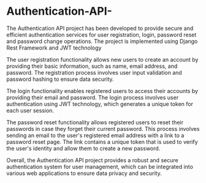 # Authentication-API-


 The Authentication API project has been developed to provide secure and efficient authentication services for user registration, 
 login, password reset and password change operations. The project is implemented using Django Rest Framework and JWT technology

 The user registration functionality allows new users to create an account by providing their basic information, such as name,
 email address, and password. The registration process involves user input validation and password hashing to ensure data security.

 The login functionality enables registered users to access their accounts by providing their email and password. 
 The login process involves user authentication using JWT technology, which generates a unique token for each user session.

 The password reset functionality allows registered users to reset their passwords in case they forget their current password. 
 This process involves sending an email to the user's registered email address with a link to a password reset page. 
 The link contains a unique token that is used to verify the user's identity and allow them to create a new password.

 Overall, the Authentication API project provides a robust and secure authentication system for user management,
  which can be integrated into various web applications to ensure data privacy and security.
